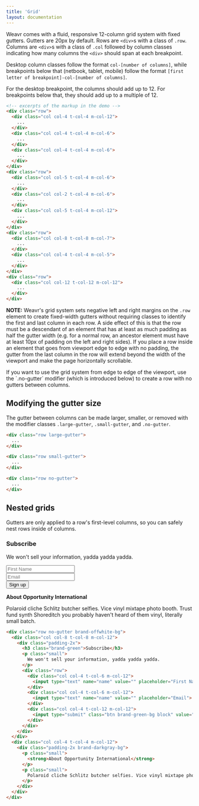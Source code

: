 ```yaml
---
title: 'Grid'
layout: documentation
---
```


Weavr comes with a fluid, responsive 12-column grid system with fixed gutters. Gutters are 20px by default. Rows are `<div>`s with a class of `.row`. Columns are `<div>`s with a class of `.col` followed by column classes indicating how many columns the `<div>` should span at each breakpoint.

Desktop column classes follow the format `col-[number of columns]`, while breakpoints below that (netbook, tablet, mobile) follow the format `[first letter of breakpoint]-col-[number of columns]`.

For the desktop breakpoint, the columns should add up to 12. For breakpoints below that, they should add up to a multiple of 12.

<div class="demo">
  <div class="row">
    <div class="col col-1 t-col-3 m-col-6">
      <div class="brand-purple-bg padding-1x"></div>
    </div>
    <div class="col col-1 t-col-3 m-col-6">
      <div class="brand-purple-bg padding-1x"></div>
    </div>
    <div class="col col-1 t-col-3 m-col-6">
      <div class="brand-purple-bg padding-1x"></div>
    </div>
    <div class="col col-1 t-col-3 m-col-6">
      <div class="brand-purple-bg padding-1x"></div>
    </div>
    <div class="col col-1 t-col-3 m-col-6">
      <div class="brand-purple-bg padding-1x"></div>
    </div>
    <div class="col col-1 t-col-3 m-col-6">
      <div class="brand-purple-bg padding-1x"></div>
    </div>
    <div class="col col-1 t-col-3 m-col-6">
      <div class="brand-purple-bg padding-1x"></div>
    </div>
    <div class="col col-1 t-col-3 m-col-6">
      <div class="brand-purple-bg padding-1x"></div>
    </div>
    <div class="col col-1 t-col-3 m-col-6">
      <div class="brand-purple-bg padding-1x"></div>
    </div>
    <div class="col col-1 t-col-3 m-col-6">
      <div class="brand-purple-bg padding-1x"></div>
    </div>
    <div class="col col-1 t-col-3 m-col-6">
      <div class="brand-purple-bg padding-1x"></div>
    </div>
    <div class="col col-1 t-col-3 m-col-6">
      <div class="brand-purple-bg padding-1x"></div>
    </div>
  </div>
  <div class="row">
    <div class="col col-2 t-col-4 m-col-6">
      <div class="brand-purple-bg padding-1x"></div>
    </div>
    <div class="col col-2 t-col-4 m-col-6">
      <div class="brand-purple-bg padding-1x"></div>
    </div>
    <div class="col col-2 t-col-4 m-col-6">
      <div class="brand-purple-bg padding-1x"></div>
    </div>
    <div class="col col-2 t-col-4 m-col-6">
      <div class="brand-purple-bg padding-1x"></div>
    </div>
    <div class="col col-2 t-col-4 m-col-6">
      <div class="brand-purple-bg padding-1x"></div>
    </div>
    <div class="col col-2 t-col-4 m-col-6">
      <div class="brand-purple-bg padding-1x"></div>
    </div>
  </div>
  <div class="row">
    <div class="col col-3 t-col-6 m-col-6">
      <div class="brand-purple-bg padding-1x"></div>
    </div>
    <div class="col col-3 t-col-6 m-col-6">
      <div class="brand-purple-bg padding-1x"></div>
    </div>
    <div class="col col-3 t-col-6 m-col-6">
      <div class="brand-purple-bg padding-1x"></div>
    </div>
    <div class="col col-3 t-col-6 m-col-6">
      <div class="brand-purple-bg padding-1x"></div>
    </div>
  </div>
  <div class="row">
    <div class="col col-4 t-col-4 m-col-12">
      <div class="brand-purple-bg padding-1x"></div>
    </div>
    <div class="col col-4 t-col-4 m-col-6">
      <div class="brand-purple-bg padding-1x"></div>
    </div>
    <div class="col col-4 t-col-4 m-col-6">
      <div class="brand-purple-bg padding-1x"></div>
    </div>
  </div>
  <div class="row">
    <div class="col col-5 t-col-4 m-col-6">
      <div class="brand-purple-bg padding-1x"></div>
    </div>
    <div class="col col-2 t-col-4 m-col-6">
      <div class="brand-purple-bg padding-1x"></div>
    </div>
    <div class="col col-5 t-col-4 m-col-12">
      <div class="brand-purple-bg padding-1x"></div>
    </div>
  </div>
  <div class="row">
    <div class="col col-6 t-col-6 m-col-12">
      <div class="brand-purple-bg padding-1x"></div>
    </div>
    <div class="col col-6 t-col-6 m-col-12">
      <div class="brand-purple-bg padding-1x"></div>
    </div>
  </div>
  <div class="row">
    <div class="col col-7 t-col-7 m-col-7">
      <div class="brand-purple-bg padding-1x"></div>
    </div>
    <div class="col col-5 t-col-5 m-col-5">
      <div class="brand-purple-bg padding-1x"></div>
    </div>
  </div>
  <div class="row">
    <div class="col col-8 t-col-8 m-col-7">
      <div class="brand-purple-bg padding-1x"></div>
    </div>
    <div class="col col-4 t-col-4 m-col-5">
      <div class="brand-purple-bg padding-1x"></div>
    </div>
  </div>
  <div class="row">
    <div class="col col-9 t-col-8 m-col-7">
      <div class="brand-purple-bg padding-1x"></div>
    </div>
    <div class="col col-3 t-col-4 m-col-5">
      <div class="brand-purple-bg padding-1x"></div>
    </div>
  </div>
  <div class="row">
    <div class="col col-10 t-col-9 m-col-8">
      <div class="brand-purple-bg padding-1x"></div>
    </div>
    <div class="col col-2 t-col-3 m-col-4">
      <div class="brand-purple-bg padding-1x"></div>
    </div>
  </div>
  <div class="row">
    <div class="col col-11 t-col-10 m-col-9">
      <div class="brand-purple-bg padding-1x"></div>
    </div>
    <div class="col col-1 t-col-2 m-col-3">
      <div class="brand-purple-bg padding-1x"></div>
    </div>
  </div>
  <div class="row">
    <div class="col col-12 t-col-12 m-col-12">
      <div class="brand-purple-bg padding-1x"></div>
    </div>
  </div>
</div>

```html
<!-- excerpts of the markup in the demo -->
<div class="row">
  <div class="col col-4 t-col-4 m-col-12">
    ...
  </div>
  <div class="col col-4 t-col-4 m-col-6">
    ...
  </div>
  <div class="col col-4 t-col-4 m-col-6">
    ...
  </div>
</div>
<div class="row">
  <div class="col col-5 t-col-4 m-col-6">
    ...
  </div>
  <div class="col col-2 t-col-4 m-col-6">
    ...
  </div>
  <div class="col col-5 t-col-4 m-col-12">
    ...
  </div>
</div>
<div class="row">
  <div class="col col-8 t-col-8 m-col-7">
    ...
  </div>
  <div class="col col-4 t-col-4 m-col-5">
    ...
  </div>
</div>
<div class="row">
  <div class="col col-12 t-col-12 m-col-12">
    ...
  </div>
</div>
```

<div class="alert">
  <p>
    <strong>NOTE:</strong> Weavr's grid system sets negative left and right margins on the <code>.row</code> element to create fixed-width gutters without requiring classes to identify the first and last column in each row. A side effect of this is that the row must be a descendant of an element that has at least as much padding as half the gutter width (e.g. for a normal row, an ancestor element must have at least 10px of padding on the left and right sides). If you place a row inside an element that goes from viewport edge to edge with no padding, the gutter from the last column in the row will extend beyond the width of the viewport and make the page horizontally scrollable.
  </p>
  <p>
    If you want to use the grid system from edge to edge of the viewport, use the `.no-gutter` modifier (which is introduced below) to create a row with no gutters between columns.
  </p>
</div>

## Modifying the gutter size

The gutter between columns can be made larger, smaller, or removed with the modifier classes `.large-gutter`, `.small-gutter`, and `.no-gutter`.

<div class="demo">
  <div class="row large-gutter">
    <div class="col col-4 t-col-4 m-col-12">
      <div class="brand-purple-bg padding-1x"></div>
    </div>
    <div class="col col-4 t-col-4 m-col-6">
      <div class="brand-purple-bg padding-1x"></div>
    </div>
    <div class="col col-4 t-col-4 m-col-6">
      <div class="brand-purple-bg padding-1x"></div>
    </div>
  </div>
  <div class="row large-gutter">
    <div class="col col-5 t-col-4 m-col-6">
      <div class="brand-purple-bg padding-1x"></div>
    </div>
    <div class="col col-2 t-col-4 m-col-6">
      <div class="brand-purple-bg padding-1x"></div>
    </div>
    <div class="col col-5 t-col-4 m-col-12">
      <div class="brand-purple-bg padding-1x"></div>
    </div>
  </div>
  <div class="row large-gutter">
    <div class="col col-6 t-col-6 m-col-12">
      <div class="brand-purple-bg padding-1x"></div>
    </div>
    <div class="col col-6 t-col-6 m-col-12">
      <div class="brand-purple-bg padding-1x"></div>
    </div>
  </div>
</div>

```html
<div class="row large-gutter">
  ...
</div>
```

<div class="demo">
  <div class="row small-gutter">
    <div class="col col-4 t-col-4 m-col-12">
      <div class="brand-purple-bg padding-1x"></div>
    </div>
    <div class="col col-4 t-col-4 m-col-6">
      <div class="brand-purple-bg padding-1x"></div>
    </div>
    <div class="col col-4 t-col-4 m-col-6">
      <div class="brand-purple-bg padding-1x"></div>
    </div>
  </div>
  <div class="row small-gutter">
    <div class="col col-5 t-col-4 m-col-6">
      <div class="brand-purple-bg padding-1x"></div>
    </div>
    <div class="col col-2 t-col-4 m-col-6">
      <div class="brand-purple-bg padding-1x"></div>
    </div>
    <div class="col col-5 t-col-4 m-col-12">
      <div class="brand-purple-bg padding-1x"></div>
    </div>
  </div>
  <div class="row small-gutter">
    <div class="col col-6 t-col-6 m-col-12">
      <div class="brand-purple-bg padding-1x"></div>
    </div>
    <div class="col col-6 t-col-6 m-col-12">
      <div class="brand-purple-bg padding-1x"></div>
    </div>
  </div>
</div>

```html
<div class="row small-gutter">
  ...
</div>
```

<div class="demo">
  <div class="row no-gutter">
    <div class="col col-4 t-col-4 m-col-12">
      <div class="brand-purple-bg padding-1x"></div>
    </div>
    <div class="col col-4 t-col-4 m-col-6">
      <div class="brand-teal-bg padding-1x"></div>
    </div>
    <div class="col col-4 t-col-4 m-col-6">
      <div class="brand-orange-bg padding-1x"></div>
    </div>
  </div>
  <div class="row no-gutter">
    <div class="col col-5 t-col-4 m-col-6">
      <div class="brand-pink-bg padding-1x"></div>
    </div>
    <div class="col col-2 t-col-4 m-col-6">
      <div class="brand-offwhite-bg padding-1x"></div>
    </div>
    <div class="col col-5 t-col-4 m-col-12">
      <div class="brand-darkgray-bg padding-1x"></div>
    </div>
  </div>
  <div class="row no-gutter">
    <div class="col col-6 t-col-6 m-col-12">
      <div class="brand-green-bg padding-1x"></div>
    </div>
    <div class="col col-6 t-col-6 m-col-12">
      <div class="brand-purple-bg padding-1x"></div>
    </div>
  </div>
</div>

```html
<div class="row no-gutter">
  ...
</div>
```

## Nested grids

Gutters are only applied to a row's first-level columns, so you can safely nest rows inside of columns.

<div class="demo">
  <div class="row no-gutter brand-offwhite-bg">
    <div class="col col-8 t-col-8 m-col-12">
      <div class="padding-2x">
        <h3 class="brand-green">Subscribe</h3>
        <p class="small">
          We won't sell your information, yadda yadda yadda.
        </p>
        <div class="row">
          <div class="col col-4 t-col-6 m-col-12">
            <input type="text" name="name" value="" placeholder="First Name">
          </div>
          <div class="col col-4 t-col-6 m-col-12">
            <input type="text" name="name" value="" placeholder="Email">
          </div>
          <div class="col col-4 t-col-12 m-col-12">
            <input type="submit" class="btn brand-green-bg block" value="Sign up">
          </div>
        </div>
      </div>
    </div>
    <div class="col col-4 t-col-4 m-col-12">
      <div class="padding-2x brand-darkgray-bg">
        <p class="small">
          <strong>About Opportunity International</strong>
        </p>
        <p class="small">
          Polaroid cliche Schlitz butcher selfies. Vice vinyl mixtape photo booth. Trust fund synth Shoreditch you probably haven't heard of them vinyl, literally small batch.
        </p>
      </div>
    </div>
  </div>
</div>

```html
<div class="row no-gutter brand-offwhite-bg">
  <div class="col col-8 t-col-8 m-col-12">
    <div class="padding-2x">
      <h3 class="brand-green">Subscribe</h3>
      <p class="small">
        We won't sell your information, yadda yadda yadda.
      </p>
      <div class="row">
        <div class="col col-4 t-col-6 m-col-12">
          <input type="text" name="name" value="" placeholder="First Name">
        </div>
        <div class="col col-4 t-col-6 m-col-12">
          <input type="text" name="name" value="" placeholder="Email">
        </div>
        <div class="col col-4 t-col-12 m-col-12">
          <input type="submit" class="btn brand-green-bg block" value="Sign up">
        </div>
      </div>
    </div>
  </div>
  <div class="col col-4 t-col-4 m-col-12">
    <div class="padding-2x brand-darkgray-bg">
      <p class="small">
        <strong>About Opportunity International</strong>
      </p>
      <p class="small">
        Polaroid cliche Schlitz butcher selfies. Vice vinyl mixtape photo booth. Trust fund synth Shoreditch you probably haven't heard of them vinyl, literally small batch.
      </p>
    </div>
  </div>
</div>
```
